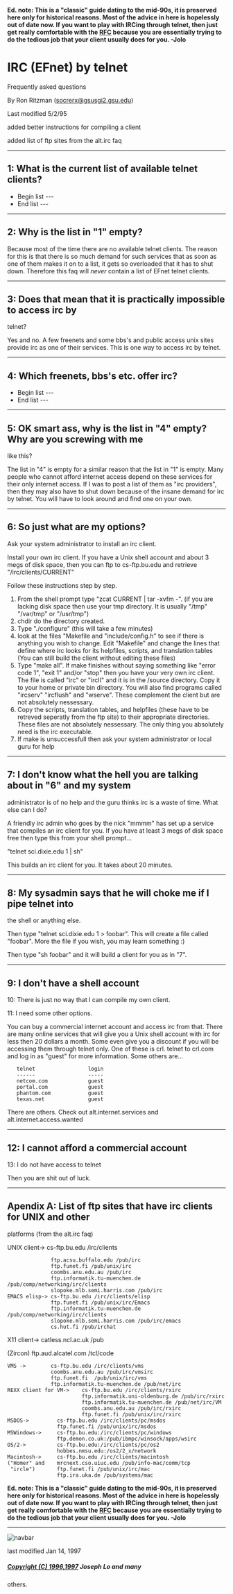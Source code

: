 **Ed. note: This is a "classic" guide dating to the mid-90s, it is preserved here only for historical reasons. Most of the advice in here is hopelessly out of date now. If you want to play with IRCing through telnet, then just get really comfortable with the [RFC](../rfc/) because you are essentially trying to do the tedious job that your client usually does for you. -Jolo**

#  IRC (EFnet) by telnet

Frequently asked questions

By Ron Ritzman (socrerx@gsusgi2.gsu.edu)

Last modified 5/2/95

added better instructions for compiling a client

added list of ftp sites from the alt.irc faq

* * *

## 1: What is the current list of available telnet clients?

  * Begin list --- 
  * End list --- 

* * *

## 2: Why is the list in "1" empty?

Because most of the time there are no available telnet clients. The reason for
this is that there is so much demand for such services that as soon as one of
them makes it on to a list, it gets so overloaded that it has to shut down.
Therefore this faq will *never* contain a list of EFnet telnet clients.

* * *

## 3: Does that mean that it is practically impossible to access irc by
telnet?

Yes and no. A few freenets and some bbs's and public access unix sites provide
irc as one of their services. This is one way to access irc by telnet.

* * *

## 4: Which freenets, bbs's etc. offer irc?

  * Begin list --- 
  * End list --- 

* * *

## 5: OK smart ass, why is the list in "4" empty? Why are you screwing with me
like this?

The list in "4" is empty for a similar reason that the list in "1" is empty.
Many people who cannot afford internet access depend on these services for
their only internet access. If I was to post a list of them as "irc
providers", then they may also have to shut down because of the insane demand
for irc by telnet. You will have to look around and find one on your own.

* * *

## 6: So just what are my options?

Ask your system administrator to install an irc client.

Install your own irc client. If you have a Unix shell account and about 3 megs
of disk space, then you can ftp to cs-ftp.bu.edu and retrieve
"/irc/clients/CURRENT"

Follow these instructions step by step.

  1. From the shell prompt type "zcat CURRENT | tar -xvfm -". (if you are lacking disk space then use your tmp directory. It is usually "/tmp" "/var/tmp" or "/usr/tmp") 
  2. chdir do the directory created. 
  3. Type "./configure" (this will take a few minutes) 
  4. look at the files "Makefile and "include/config.h" to see if there is anything you wish to change. Edit "Makefile" and change the lines that define where irc looks for its helpfiles, scripts, and translation tables (You can still build the client without editing these files) 
  5. Type "make all". If make finishes without saying something like "error code 1", "exit 1" and/or "stop" then you have your very own irc client. The file is called "irc" or "ircII" and it is in the /source directory. Copy it to your home or private bin directory. You will also find programs called "ircserv" "ircflush" and "wserve". These complement the client but are not absolutely nessessary. 
  6. Copy the scripts, translation tables, and helpfiles (these have to be retreved seperatly from the ftp site) to their appropriate directories. These files are not absolutely nessessary. The only thing you absolutely need is the irc executable. 
  7. If make is unsuccessfull then ask your system administrator or local guru for help 

* * *

## 7: I don't know what the hell you are talking about in "6" and my system
administrator is of no help and the guru thinks irc is a waste of time. What
else can I do?

A friendly irc admin who goes by the nick "mmmm" has set up a service that
compiles an irc client for you. If you have at least 3 megs of disk space free
then type this from your shell prompt...

"telnet sci.dixie.edu 1 | sh"

This builds an irc client for you. It takes about 20 minutes.

* * *

##  8: My sysadmin says that he will choke me if I pipe telnet into

the shell or anything else.

Then type "telnet sci.dixie.edu 1 > foobar". This will create a file called
"foobar". More the file if you wish, you may learn something :)

Then type "sh foobar" and it will build a client for you as in "7".

* * *

##  9: I don't have a shell account

10: There is just no way that I can compile my own client.

11: I need some other options.

You can buy a commercial internet account and access irc from that. There are
many online services that will give you a Unix shell account with irc for less
then 20 dollars a month. Some even give you a discount if you will be
accessing them through telnet only. One of these is crl. telnet to crl.com and
log in as "guest" for more information. Some others are...

    
    
       telnet                 login
       ------                 -----
       netcom.com             guest
       portal.com             guest
       phantom.com            guest
       texas.net              guest
    

There are others. Check out alt.internet.services and
alt.internet.access.wanted

* * *

##  12: I cannot afford a commercial account

13: I do not have access to telnet

Then you are shit out of luck.

* * *

##  Apendix A: List of ftp sites that have irc clients for UNIX and other
platforms (from the alt.irc faq)

UNIX client-> cs-ftp.bu.edu /irc/clients

    
    
                  ftp.acsu.buffalo.edu /pub/irc
                  ftp.funet.fi /pub/unix/irc
                  coombs.anu.edu.au /pub/irc
                  ftp.informatik.tu-muenchen.de /pub/comp/networking/irc/clients
                  slopoke.mlb.semi.harris.com /pub/irc
    EMACS elisp-> cs-ftp.bu.edu /irc/clients/elisp
                  ftp.funet.fi /pub/unix/irc/Emacs
                  ftp.informatik.tu-muenchen.de /pub/comp/networking/irc/clients
                  slopoke.mlb.semi.harris.com /pub/irc/emacs
                  cs.hut.fi /pub/irchat
    

X11 client-> catless.ncl.ac.uk /pub

(Zircon) ftp.aud.alcatel.com /tcl/code

    
    
    VMS ->        cs-ftp.bu.edu /irc/clients/vms
                  coombs.anu.edu.au /pub/irc/vmsirc
                  ftp.funet.fi  /pub/unix/irc/vms
                  ftp.informatik.tu-muenchen.de /pub/net/irc
    REXX client for VM->    cs-ftp.bu.edu /irc/clients/rxirc
                            ftp.informatik.uni-oldenburg.de /pub/irc/rxirc
                            ftp.informatik.tu-muenchen.de /pub/net/irc/VM
                            coombs.anu.edu.au /pub/irc/rxirc
                            ftp.funet.fi /pub/unix/irc/rxirc
    MSDOS->         cs-ftp.bu.edu /irc/clients/pc/msdos
                    ftp.funet.fi /pub/unix/irc/msdos
    MSWindows->     cs-ftp.bu.edu:/irc/clients/pc/windows
                    ftp.demon.co.uk:/pub/ibmpc/winsock/apps/wsirc
    OS/2->          cs-ftp.bu.edu:/irc/clients/pc/os2
                    hobbes.nmsu.edu:/os2/2_x/network
    Macintosh->     cs-ftp.bu.edu /irc/clients/macintosh
    ("Homer" and    mrcnext.cso.uiuc.edu /pub/info-mac/comm/tcp
     "ircle")       ftp.funet.fi /pub/unix/irc/mac
                    ftp.ira.uka.de /pub/systems/mac
    

**Ed. note: This is a "classic" guide dating to the mid-90s, it is preserved here only for historical reasons. Most of the advice in here is hopelessly out of date now. If you want to play with IRCing through telnet, then just get really comfortable with the [RFC](../rfc/) because you are essentially trying to do the tedious job that your client usually does for you. -Jolo**

* * *

![navbar](/irchelp/Pix/ihnavbar.gif)

last modified Jan 14, 1997

##### [Copyright (C) 1996,1997](/irchelp/credit.html) Joseph Lo and many
others.

